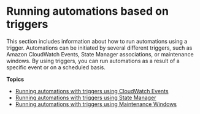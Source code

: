 # Running automations based on triggers<a name="automation-executing-triggers"></a>

This section includes information about how to run automations using a trigger\. Automations can be initiated by several different triggers, such as Amazon CloudWatch Events, State Manager associations, or maintenance windows\. By using triggers, you can run automations as a result of a specific event or on a scheduled basis\.

**Topics**
+ [Running automations with triggers using CloudWatch Events](automation-cwe-target.md)
+ [Running automations with triggers using State Manager](automation-sm-target.md)
+ [Running automations with triggers using Maintenance Windows](automation-mw-target.md)